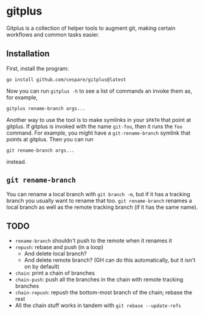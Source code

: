 # gitplus

Gitplus is a collection of helper tools to augment git, making certain workflows
and common tasks easier.

## Installation

First, install the program:

    go install github.com/cespare/gitplus@latest

Now you can run `gitplus -h` to see a list of commands an invoke them as, for
example,

    gitplus rename-branch args...

Another way to use the tool is to make symlinks in your `$PATH` that point at
gitplus. If gitplus is invoked with the name `git-foo`, then it runs the `foo`
command. For example, you might have a `git-rename-branch` symlink that points
at gitplus. Then you can run

    git rename-branch args...

instead.

## `git rename-branch`

You can rename a local branch with `git branch -m`, but if it has a tracking
branch you usually want to rename that too. `git rename-branch` renames a local
branch as well as the remote tracking branch (if it has the same name).

## TODO

* `rename-branch` shouldn't push to the remote when it renames it
* `repush`: rebase and push (in a loop)
  - And delete local branch?
  - And delete remote branch? (GH can do this automatically, but it isn't on by default)
* `chain`: print a chain of branches
* `chain-push`: push all the branches in the chain with remote tracking branches
* `chain-repush`: repush the bottom-most branch of the chain; rebase the rest
* All the chain stuff works in tandem with `git rebase --update-refs`
